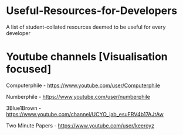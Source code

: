 # Useful-Resources-for-Developers
A list of student-collated resources deemed to be useful for every developer

# Youtube channels [Visualisation focused]

Computerphile - https://www.youtube.com/user/Computerphile

Numberphile - https://www.youtube.com/user/numberphile

3Blue1Brown - https://www.youtube.com/channel/UCYO_jab_esuFRV4b17AJtAw

Two Minute Papers - https://www.youtube.com/user/keeroyz
